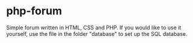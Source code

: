 # php-forum

Simple forum written in HTML, CSS and PHP.
If you would like to use it yourself, use the file in the folder "database" to set up the SQL database.
